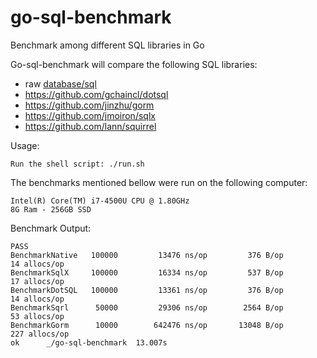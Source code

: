 go-sql-benchmark
================

Benchmark among different SQL libraries in Go


Go-sql-benchmark will compare the following SQL libraries:

- raw [database/sql](http://golang.org/pkg/database/sql/driver/)
- https://github.com/gchaincl/dotsql
- https://github.com/jinzhu/gorm
- https://github.com/jmoiron/sqlx
- https://github.com/lann/squirrel


Usage:

    Run the shell script: ./run.sh


The benchmarks mentioned bellow were run on the following computer:

    Intel(R) Core(TM) i7-4500U CPU @ 1.80GHz
    8G Ram - 256GB SSD


Benchmark Output:

    PASS
    BenchmarkNative   100000         13476 ns/op         376 B/op         14 allocs/op
    BenchmarkSqlX     100000         16334 ns/op         537 B/op         17 allocs/op
    BenchmarkDotSQL   100000         13361 ns/op         376 B/op         14 allocs/op
    BenchmarkSqrl      50000         29306 ns/op        2564 B/op         53 allocs/op
    BenchmarkGorm      10000        642476 ns/op       13048 B/op        227 allocs/op
    ok      _/go-sql-benchmark  13.007s
